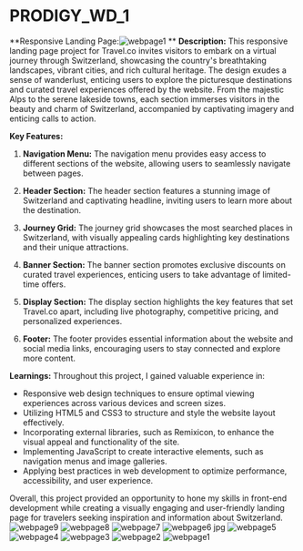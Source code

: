 # PRODIGY_WD_1
**Responsive Landing Page:![webpage1](https://github.com/TechTinkerbell13/PRODIGY_WD_1/assets/159616855/55f7497c-0c7c-427f-93f3-60435bf7f182)
**
**Description:**
This responsive landing page project for Travel.co invites visitors to embark on a virtual journey through Switzerland, showcasing the country's breathtaking landscapes, vibrant cities, and rich cultural heritage. The design exudes a sense of wanderlust, enticing users to explore the picturesque destinations and curated travel experiences offered by the website. From the majestic Alps to the serene lakeside towns, each section immerses visitors in the beauty and charm of Switzerland, accompanied by captivating imagery and enticing calls to action.

**Key Features:**

1. **Navigation Menu:** The navigation menu provides easy access to different sections of the website, allowing users to seamlessly navigate between pages.

2. **Header Section:** The header section features a stunning image of Switzerland and captivating headline, inviting users to learn more about the destination.

3. **Journey Grid:** The journey grid showcases the most searched places in Switzerland, with visually appealing cards highlighting key destinations and their unique attractions.

4. **Banner Section:** The banner section promotes exclusive discounts on curated travel experiences, enticing users to take advantage of limited-time offers.

5. **Display Section:** The display section highlights the key features that set Travel.co apart, including live photography, competitive pricing, and personalized experiences.

6. **Footer:** The footer provides essential information about the website and social media links, encouraging users to stay connected and explore more content.

**Learnings:**
Throughout this project, I gained valuable experience in:
- Responsive web design techniques to ensure optimal viewing experiences across various devices and screen sizes.
- Utilizing HTML5 and CSS3 to structure and style the website layout effectively.
- Incorporating external libraries, such as Remixicon, to enhance the visual appeal and functionality of the site.
- Implementing JavaScript to create interactive elements, such as navigation menus and image galleries.
- Applying best practices in web development to optimize performance, accessibility, and user experience.

Overall, this project provided an opportunity to hone my skills in front-end development while creating a visually engaging and user-friendly landing page for travelers seeking inspiration and information about Switzerland.![webpage9](https://github.com/TechTinkerbell13/PRODIGY_WD_1/assets/159616855/43b69313-e237-42a7-a4e9-0e3bc2b6c84a)
![webpage8](https://github.com/TechTinkerbell13/PRODIGY_WD_1/assets/159616855/4f83527b-5c4c-4c4b-85ff-50e8fd0afdde)
![webpage7](https://github.com/TechTinkerbell13/PRODIGY_WD_1/assets/159616855/59bfb3b1-829a-4790-bf13-c4c8652ad67e)
![webpage6 jpg](https://github.com/TechTinkerbell13/PRODIGY_WD_1/assets/159616855/0dea5071-937c-4409-804c-88f1f36b7ce8)
![webpage5](https://github.com/TechTinkerbell13/PRODIGY_WD_1/assets/159616855/ca987772-3f6f-4e3e-aa31-c9a4284d3e35)
![webpage4](https://github.com/TechTinkerbell13/PRODIGY_WD_1/assets/159616855/bbce015d-3d3a-4ac0-9cef-c7592171ab17)
![webpage3](https://github.com/TechTinkerbell13/PRODIGY_WD_1/assets/159616855/c22d3f8f-d516-48d0-b196-8bed4639f20f)
![webpage2](https://github.com/TechTinkerbell13/PRODIGY_WD_1/assets/159616855/fcc0ecbb-ac42-4b75-8612-88ad6f49afa7)
![webpage1](https://github.com/TechTinkerbell13/PRODIGY_WD_1/assets/159616855/7aaa7143-42eb-4ea0-814c-2b6d7e81be53)
